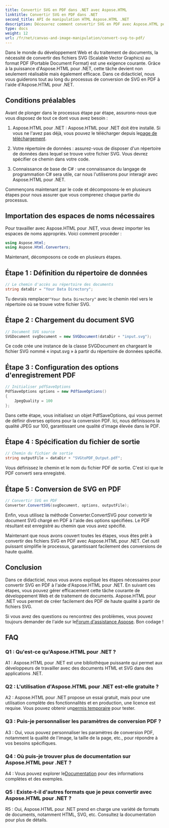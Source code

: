 ```yaml
---
title: Convertir SVG en PDF dans .NET avec Aspose.HTML
linktitle: Convertir SVG en PDF dans .NET
second_title: API de manipulation HTML Aspose.HTML .NET
description: Découvrez comment convertir SVG en PDF avec Aspose.HTML pour .NET. Tutoriel étape par étape de haute qualité pour un traitement efficace des documents.
type: docs
weight: 12
url: /fr/net/canvas-and-image-manipulation/convert-svg-to-pdf/
---
```


Dans le monde du développement Web et du traitement de documents, la nécessité de convertir des fichiers SVG (Scalable Vector Graphics) au format PDF (Portable Document Format) est une exigence courante. Grâce à la puissance d'Aspose.HTML pour .NET, cette tâche devient non seulement réalisable mais également efficace. Dans ce didacticiel, nous vous guiderons tout au long du processus de conversion de SVG en PDF à l'aide d'Aspose.HTML pour .NET. 

## Conditions préalables

Avant de plonger dans le processus étape par étape, assurons-nous que vous disposez de tout ce dont vous avez besoin :

1.  Aspose.HTML pour .NET : Aspose.HTML pour .NET doit être installé. Si vous ne l'avez pas déjà, vous pouvez le télécharger depuis le[page de téléchargement](https://releases.aspose.com/html/net/).

2. Votre répertoire de données : assurez-vous de disposer d'un répertoire de données dans lequel se trouve votre fichier SVG. Vous devrez spécifier ce chemin dans votre code.

3. Connaissance de base de C# : une connaissance du langage de programmation C# sera utile, car nous l'utiliserons pour interagir avec Aspose.HTML pour .NET.

Commençons maintenant par le code et décomposons-le en plusieurs étapes pour nous assurer que vous comprenez chaque partie du processus.

## Importation des espaces de noms nécessaires

Pour travailler avec Aspose.HTML pour .NET, vous devez importer les espaces de noms appropriés. Voici comment procéder :

```csharp
using Aspose.Html;
using Aspose.Html.Converters;
```

Maintenant, décomposons ce code en plusieurs étapes.

## Étape 1 : Définition du répertoire de données
```csharp
// Le chemin d'accès au répertoire des documents
string dataDir = "Your Data Directory";
```
 Tu devrais remplacer`"Your Data Directory"` avec le chemin réel vers le répertoire où se trouve votre fichier SVG.

## Étape 2 : Chargement du document SVG
```csharp
// Document SVG source
SVGDocument svgDocument = new SVGDocument(dataDir + "input.svg");
```
Ce code crée une instance de la classe SVGDocument en chargeant le fichier SVG nommé « input.svg » à partir du répertoire de données spécifié.

## Étape 3 : Configuration des options d'enregistrement PDF
```csharp
// Initialiser pdfSaveOptions
PdfSaveOptions options = new PdfSaveOptions()
{
	JpegQuality = 100
};
```
Dans cette étape, vous initialisez un objet PdfSaveOptions, qui vous permet de définir diverses options pour la conversion PDF. Ici, nous définissons la qualité JPEG sur 100, garantissant une qualité d'image élevée dans le PDF.

## Étape 4 : Spécification du fichier de sortie
```csharp
// Chemin du fichier de sortie
string outputFile = dataDir + "SVGtoPDF_Output.pdf";
```
Vous définissez le chemin et le nom du fichier PDF de sortie. C'est ici que le PDF converti sera enregistré.

## Étape 5 : Conversion de SVG en PDF
```csharp
// Convertir SVG en PDF
Converter.ConvertSVG(svgDocument, options, outputFile);
```
Enfin, vous utilisez la méthode Converter.ConvertSVG pour convertir le document SVG chargé en PDF à l'aide des options spécifiées. Le PDF résultant est enregistré au chemin que vous avez spécifié.

Maintenant que nous avons couvert toutes les étapes, vous êtes prêt à convertir des fichiers SVG en PDF avec Aspose.HTML pour .NET. Cet outil puissant simplifie le processus, garantissant facilement des conversions de haute qualité.

## Conclusion

Dans ce didacticiel, nous vous avons expliqué les étapes nécessaires pour convertir SVG en PDF à l'aide d'Aspose.HTML pour .NET. En suivant ces étapes, vous pouvez gérer efficacement cette tâche courante de développement Web et de traitement de documents. Aspose.HTML pour .NET vous permet de créer facilement des PDF de haute qualité à partir de fichiers SVG.

 Si vous avez des questions ou rencontrez des problèmes, vous pouvez toujours demander de l'aide sur le[Forum d'assistance Aspose](https://forum.aspose.com/). Bon codage !

## FAQ

### Q1 : Qu'est-ce qu'Aspose.HTML pour .NET ?

A1 : Aspose.HTML pour .NET est une bibliothèque puissante qui permet aux développeurs de travailler avec des documents HTML et SVG dans des applications .NET.

### Q2 : L'utilisation d'Aspose.HTML pour .NET est-elle gratuite ?

 A2 : Aspose.HTML pour .NET propose un essai gratuit, mais pour une utilisation complète des fonctionnalités et en production, une licence est requise. Vous pouvez obtenir un[permis temporaire](https://purchase.aspose.com/temporary-license/) pour tester.

### Q3 : Puis-je personnaliser les paramètres de conversion PDF ?

A3 : Oui, vous pouvez personnaliser les paramètres de conversion PDF, notamment la qualité de l'image, la taille de la page, etc., pour répondre à vos besoins spécifiques.

### Q4 : Où puis-je trouver plus de documentation sur Aspose.HTML pour .NET ?

 A4 : Vous pouvez explorer le[Documentation](https://reference.aspose.com/html/net/) pour des informations complètes et des exemples.

### Q5 : Existe-t-il d'autres formats que je peux convertir avec Aspose.HTML pour .NET ?

R5 : Oui, Aspose.HTML pour .NET prend en charge une variété de formats de documents, notamment HTML, SVG, etc. Consultez la documentation pour plus de détails.